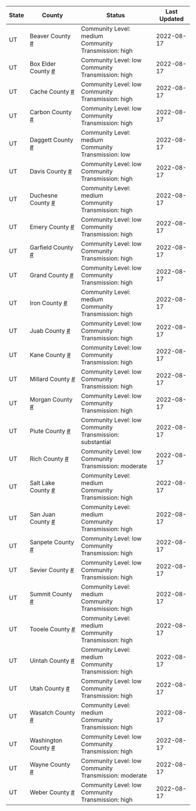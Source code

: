 State | County | Status | Last Updated
--- | --- | --- | --- 
UT | Beaver County <a href="#beaver_county">#</a> | <a name="beaver_county"></a>Community Level: medium<br/>Community Transmission: high | 2022-08-17
UT | Box Elder County <a href="#box_elder_county">#</a> | <a name="box_elder_county"></a>Community Level: low<br/>Community Transmission: high | 2022-08-17
UT | Cache County <a href="#cache_county">#</a> | <a name="cache_county"></a>Community Level: low<br/>Community Transmission: high | 2022-08-17
UT | Carbon County <a href="#carbon_county">#</a> | <a name="carbon_county"></a>Community Level: low<br/>Community Transmission: high | 2022-08-17
UT | Daggett County <a href="#daggett_county">#</a> | <a name="daggett_county"></a>Community Level: medium<br/>Community Transmission: low | 2022-08-17
UT | Davis County <a href="#davis_county">#</a> | <a name="davis_county"></a>Community Level: low<br/>Community Transmission: high | 2022-08-17
UT | Duchesne County <a href="#duchesne_county">#</a> | <a name="duchesne_county"></a>Community Level: medium<br/>Community Transmission: high | 2022-08-17
UT | Emery County <a href="#emery_county">#</a> | <a name="emery_county"></a>Community Level: low<br/>Community Transmission: high | 2022-08-17
UT | Garfield County <a href="#garfield_county">#</a> | <a name="garfield_county"></a>Community Level: low<br/>Community Transmission: high | 2022-08-17
UT | Grand County <a href="#grand_county">#</a> | <a name="grand_county"></a>Community Level: low<br/>Community Transmission: high | 2022-08-17
UT | Iron County <a href="#iron_county">#</a> | <a name="iron_county"></a>Community Level: medium<br/>Community Transmission: high | 2022-08-17
UT | Juab County <a href="#juab_county">#</a> | <a name="juab_county"></a>Community Level: low<br/>Community Transmission: high | 2022-08-17
UT | Kane County <a href="#kane_county">#</a> | <a name="kane_county"></a>Community Level: low<br/>Community Transmission: high | 2022-08-17
UT | Millard County <a href="#millard_county">#</a> | <a name="millard_county"></a>Community Level: low<br/>Community Transmission: high | 2022-08-17
UT | Morgan County <a href="#morgan_county">#</a> | <a name="morgan_county"></a>Community Level: low<br/>Community Transmission: high | 2022-08-17
UT | Piute County <a href="#piute_county">#</a> | <a name="piute_county"></a>Community Level: low<br/>Community Transmission: substantial | 2022-08-17
UT | Rich County <a href="#rich_county">#</a> | <a name="rich_county"></a>Community Level: low<br/>Community Transmission: moderate | 2022-08-17
UT | Salt Lake County <a href="#salt_lake_county">#</a> | <a name="salt_lake_county"></a>Community Level: medium<br/>Community Transmission: high | 2022-08-17
UT | San Juan County <a href="#san_juan_county">#</a> | <a name="san_juan_county"></a>Community Level: medium<br/>Community Transmission: high | 2022-08-17
UT | Sanpete County <a href="#sanpete_county">#</a> | <a name="sanpete_county"></a>Community Level: low<br/>Community Transmission: high | 2022-08-17
UT | Sevier County <a href="#sevier_county">#</a> | <a name="sevier_county"></a>Community Level: low<br/>Community Transmission: high | 2022-08-17
UT | Summit County <a href="#summit_county">#</a> | <a name="summit_county"></a>Community Level: medium<br/>Community Transmission: high | 2022-08-17
UT | Tooele County <a href="#tooele_county">#</a> | <a name="tooele_county"></a>Community Level: medium<br/>Community Transmission: high | 2022-08-17
UT | Uintah County <a href="#uintah_county">#</a> | <a name="uintah_county"></a>Community Level: medium<br/>Community Transmission: high | 2022-08-17
UT | Utah County <a href="#utah_county">#</a> | <a name="utah_county"></a>Community Level: low<br/>Community Transmission: high | 2022-08-17
UT | Wasatch County <a href="#wasatch_county">#</a> | <a name="wasatch_county"></a>Community Level: medium<br/>Community Transmission: high | 2022-08-17
UT | Washington County <a href="#washington_county">#</a> | <a name="washington_county"></a>Community Level: low<br/>Community Transmission: high | 2022-08-17
UT | Wayne County <a href="#wayne_county">#</a> | <a name="wayne_county"></a>Community Level: low<br/>Community Transmission: moderate | 2022-08-17
UT | Weber County <a href="#weber_county">#</a> | <a name="weber_county"></a>Community Level: low<br/>Community Transmission: high | 2022-08-17

